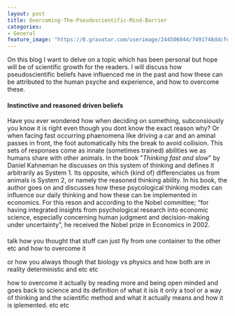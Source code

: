 ```yaml
---
layout: post
title: Overcoming-The-Pseudoscientific-Mind-Barrier
categories:
- General
feature_image: "https://0.gravatar.com/userimage/244506044/7491748ddcfec0168d99b19ad7d506ea?size=256"
---
```


On this blog I want to delve on a topic which has been personal but hope will be of scientific growth for the readers. 
I will discuss how pseudoscientific beliefs have influenced me in the past and how these can be attributed to the human psyche and experience, and how to overcome 
these. 

#### Instinctive and reasoned driven beliefs
  
Have you ever wondered how when deciding on something, subconsiously you know it is right even though you dont know the exact reason why? Or when facing 
fast occurring phaenomena like driving a car and an aminal passes in front, the foot automatically hits the break to avoid collision. This sets of responses 
come as innate (sometimes trained) abilities we as humans share with other animals. In the book "_Thinking fast and slow_" by Daniel Kahneman he discusses on
this system of thinking and defines it arbitrarily as System 1. Its opposite, which (kind of) differenciates us from animals is System 2, or namely the reasoned thinking ability.
In his book, the author goes on and discusses how these psycological thinking modes can influence our daily thinking and how these can be implemented in economics. 
For this reson and according to the Nobel committee; “for having integrated insights from psychological research into economic science, 
especially concerning human judgment and decision-making under uncertainty”, he received the Nobel prize in Economics in 2002. 


####

talk how you thought that stuff can just fly from one container to the other etc and how to overcome it

or how you always though that biology vs physics and how both are in reality deterministic and etc etc

how to overcome it actually by reading more and being open minded and goes back to science and its definition of what it isis it only a tool or a way of thinking
and the scientific method and what it actually means and how it is iplemented. etc etc 
